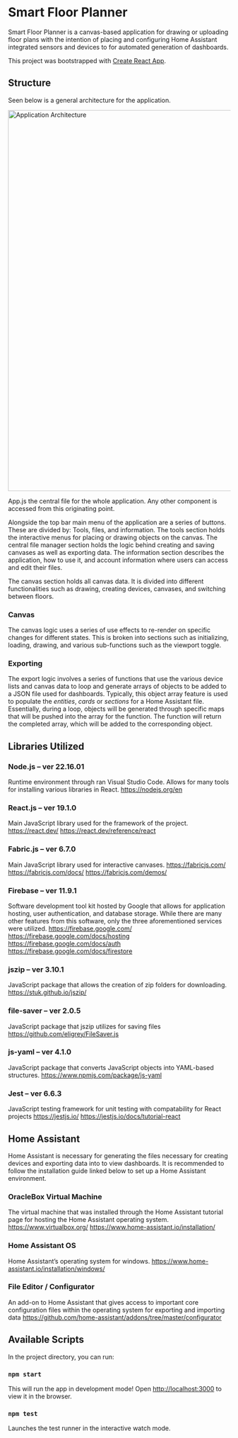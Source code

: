 # Smart Floor Planner

Smart Floor Planner is a canvas-based application for drawing or uploading floor plans with the intention of placing and configuring
Home Assistant integrated sensors and devices to for automated generation of dashboards. 

This project was bootstrapped with [Create React App](https://github.com/facebook/create-react-app).

## Structure
Seen below is a general architecture for the application.

<img width="1389" height="860" alt="Application Architecture" src="https://github.com/user-attachments/assets/199b657e-e3dc-4b83-a415-160bb1c19fb8" />

App.js the central file for the whole application. Any other component is accessed from this originating point. 

Alongside the top bar main menu of the application are a series of buttons. These are divided by: Tools, files, and information. The tools section holds the interactive menus for placing or drawing objects on the canvas. The central file manager section holds the logic behind creating and saving canvases as well as exporting data. The information section describes the application, how to use it, and account information where users can access and edit their files.

The canvas section holds all canvas data. It is divided into different functionalities such as drawing, creating devices, canvases, and switching between floors.

### Canvas
The canvas logic uses a series of use effects to re-render on specific changes for different states. This is broken into sections such as initializing, loading, drawing, and various sub-functions such as the viewport toggle.

### Exporting
The export logic involves a series of functions that use the various device lists and canvas data to loop and generate arrays of objects to be added to a JSON file used for dashboards. Typically, this object array feature is used to populate the <i>entities</i>, <i>cards</i> or <i>sections</i> for a Home Assistant file. Essentially, during a loop, objects will be generated through specific maps that will be pushed into the array for the function. The function will return the completed array, which will be added to the corresponding object. 

## Libraries Utilized

### Node.js – ver 22.16.01
Runtime environment through ran Visual Studio Code. Allows for many tools for installing various libraries in React. 
    https://nodejs.org/en

### React.js – ver 19.1.0
Main JavaScript library used for the framework of the project. 
	https://react.dev/
	https://react.dev/reference/react

### Fabric.js – ver 6.7.0
Main JavaScript library used for interactive canvases.
	https://fabricjs.com/ 
	https://fabricjs.com/docs/
	https://fabricjs.com/demos/

### Firebase – ver 11.9.1
Software development tool kit hosted by Google that allows for application hosting, user authentication, and database storage. While there are many other features from this software, only the three aforementioned services were utilized. 
	https://firebase.google.com/
    https://firebase.google.com/docs/hosting
	https://firebase.google.com/docs/auth 
    https://firebase.google.com/docs/firestore

### jszip – ver 3.10.1
JavaScript package that allows the creation of zip folders for downloading.
    https://stuk.github.io/jszip/

###	file-saver – ver 2.0.5
JavaScript package that jszip utilizes for saving files 
    https://github.com/eligrey/FileSaver.js

### js-yaml – ver 4.1.0
JavaScript package that converts JavaScript objects into YAML-based structures.
    https://www.npmjs.com/package/js-yaml

### Jest – ver 6.6.3
JavaScript testing framework for unit testing with compatability for React projects
    https://jestjs.io/
    https://jestjs.io/docs/tutorial-react

## Home Assistant
Home Assistant is necessary for generating the files necessary for creating devices and exporting data into to view dashboards. It is recommended to follow the installation guide linked below to set up a Home Assistant environment.

### OracleBox Virtual Machine
The virtual machine that was installed through the Home Assistant tutorial page for hosting the Home Assistant operating system. 
    https://www.virtualbox.org/
    https://www.home-assistant.io/installation/


### Home Assistant OS
Home Assistant’s operating system for windows.
    https://www.home-assistant.io/installation/windows/

### File Editor / Configurator
An add-on to Home Assistant that gives access to important core configuration files within the operating system for exporting and importing data 
    https://github.com/home-assistant/addons/tree/master/configurator

## Available Scripts

In the project directory, you can run:

### `npm start`

This will run the app in development mode! 
Open [http://localhost:3000](http://localhost:3000) to view it in the browser.

### `npm test`

Launches the test runner in the interactive watch mode.



